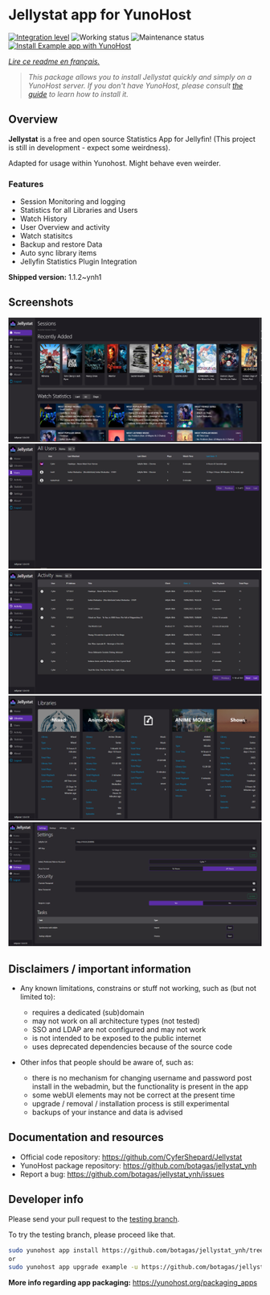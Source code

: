 # Jellystat app for YunoHost

[![Integration level](https://dash.yunohost.org/integration/example.svg)](https://dash.yunohost.org/appci/app/jellystat) ![Working status](https://ci-apps.yunohost.org/ci/badges/example.status.svg) ![Maintenance status](https://ci-apps.yunohost.org/ci/badges/jellystat.maintain.svg)  
[![Install Example app with YunoHost](https://install-app.yunohost.org/install-with-yunohost.svg)](https://install-app.yunohost.org/?app=jellystat)

*[Lire ce readme en français.](./README_fr.md)*

> *This package allows you to install Jellystat quickly and simply on a YunoHost server.
If you don't have YunoHost, please consult [the guide](https://yunohost.org/#/install) to learn how to install it.*

## Overview

**Jellystat** is a free and open source Statistics App for Jellyfin! (This project is still in development - expect some weirdness).

Adapted for usage within Yunohost. Might behave even weirder.

### Features

- Session Monitoring and logging
- Statistics for all Libraries and Users
- Watch History
- User Overview and activity
- Watch statisitcs
- Backup and restore Data
- Auto sync library items
- Jellyfin Statistics Plugin Integration


**Shipped version:** 1.1.2~ynh1


## Screenshots

![Home](/doc/screenshots/Home.PNG)
![Users](/doc/screenshots/Users.PNG)
![Activity](/doc/screenshots/Activity.PNG)
![Libraries](/doc/screenshots/Libraries.PNG)
![Settings](/doc/screenshots/settings.PNG)

## Disclaimers / important information

* Any known limitations, constrains or stuff not working, such as (but not limited to):
    * requires a dedicated (sub)domain
    * may not work on all architecture types (not tested)
    * SSO and LDAP are not configured and may not work
    * is not intended to be exposed to the public internet
    * uses deprecated dependencies because of the source code

* Other infos that people should be aware of, such as:
    * there is no mechanism for changing username and password post install in the webadmin, but the functionality is present in the app
    * some webUI elements may not be correct at the present time
    * upgrade / removal / installation process is still experimental
    * backups of your instance and data is advised

## Documentation and resources

* Official code repository: <https://github.com/CyferShepard/Jellystat>
* YunoHost package repository: <https://github.com/botagas/jellystat_ynh>
* Report a bug: <https://github.com/botagas/jellystat_ynh/issues>

## Developer info

Please send your pull request to the [testing branch](https://github.com/botagas/jellystat_ynh/tree/testing).

To try the testing branch, please proceed like that.

``` bash
sudo yunohost app install https://github.com/botagas/jellystat_ynh/tree/testing --debug
or
sudo yunohost app upgrade example -u https://github.com/botagas/jellystat_ynh/tree/testing --debug
```

**More info regarding app packaging:** <https://yunohost.org/packaging_apps>
